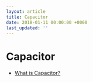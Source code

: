 ```yaml
---
layout: article
title: Capacitor
date: 2018-01-11 00:00:00 +0000
last_updated: ''
---
```

# Capacitor

* [What is Capacitor?](capacitor/what-is-capacitor.md)
